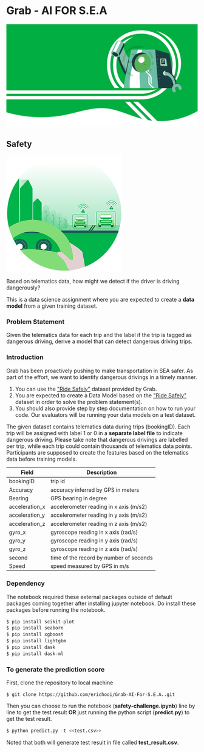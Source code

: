 # Grab - AI FOR S.E.A

![safety_challenge](fig/logo.webp)

## Safety 
![safety_challenge](fig/safety.webp)

Based on telematics data, how might we detect if the driver is driving dangerously?

This is a data science assignment where you are expected to create a **data model** from a given training dataset.

### Problem Statement
Given the telematics data for each trip and the label if the trip is tagged as dangerous driving, derive a model that can detect dangerous driving trips.

### Introduction
Grab has been proactively pushing to make transportation in SEA safer. As part of the effort, we want to identify dangerous drivings in a timely manner.

1. You can use the ["Ride Safely"](https://s3-ap-southeast-1.amazonaws.com/grab-aiforsea-dataset/safety.zip) dataset provided by Grab.
2. You are expected to create a Data Model based on the ["Ride Safely"](https://s3-ap-southeast-1.amazonaws.com/grab-aiforsea-dataset/safety.zip) dataset in order to solve the problem statement(s).
3. You should also provide step by step documentation on how to run your code. Our evaluators will be running your data models on a test dataset.

The given dataset contains telematics data during trips (bookingID). Each trip will be assigned with label 1 or 0 in a **separate label file** to indicate dangerous driving. Please take note that dangerous drivings are labelled per trip, while each trip could contain thousands of telematics data points. Participants are supposed to create the features based on the telematics data before training models.

| Field | Description |
| -- | -- |
| bookingID | trip id |
| Accuracy | accuracy inferred by GPS in meters |
| Bearing | GPS bearing in degree |
| acceleration_x | accelerometer reading in x axis (m/s2) |
| acceleration_y | accelerometer reading in y axis (m/s2) |
| acceleration_z | accelerometer reading in z axis (m/s2) |
| gyro_x | gyroscope reading in x axis (rad/s) |
| gyro_y | gyroscope reading in y axis (rad/s) |
| gyro_z | gyroscope reading in z axis (rad/s) |
| second | time of the record by number of seconds |
| Speed | speed measured by GPS in m/s |

### Dependency
The notebook required these external packages outside of default packages coming together after installing jupyter notebook. Do install these packages before running the notebook.
```python 
$ pip install scikit-plot
$ pip install seaborn
$ pip install xgboost
$ pip install lightgbm
$ pip install dask
$ pip install dask-ml
```

### To generate the prediction score
First, clone the repository to local machine
```git
$ git clone https://github.com/erichooi/Grab-AI-For-S.E.A..git
```
Then you can choose to run the notebook (**safety-challenge.ipynb**) line by line to get the test result
**OR**
 just running the python script (**predict.py**) to get the test result.
```python
$ python predict.py -t <<test.csv>>
```

Noted that both will generate test result in file called **test_result.csv**.